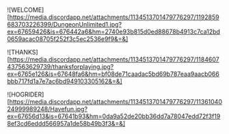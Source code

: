 ![WELCOME][https://media.discordapp.net/attachments/1134513701479776297/1192859683703226399/DungeonUnlimited1.jpg?ex=67659426&is=676442a6&hm=2740e93b815d0ed88678b4913c7ca12bd0659acac08705f252f3c5ec2536e9f9&=&]

![THANKS][https://media.discordapp.net/attachments/1134513701479776297/1184607437563629739/thanksforplaying.jpg?ex=6765e126&is=67648fa6&hm=bf08de71caadac5bd69b787eaa9aacb066bbb717fd1a7e7ac6bd949103305162&=&]

![HOGRIDER][https://media.discordapp.net/attachments/1134513701479776297/1136104024999989248/Havefun.jpg?ex=67656d13&is=67641b93&hm=0da9a52de20bb36dd7a78047edd72f3f198ef3cd6eddd566957a1de58b49b3f3&=&]
